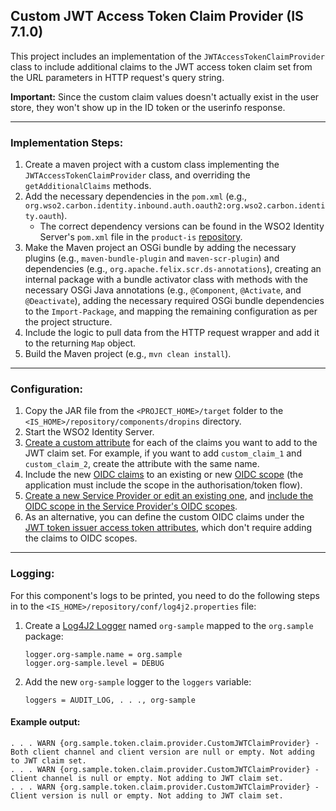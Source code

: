 ## Custom JWT Access Token Claim Provider (IS 7.1.0)

This project includes an implementation of the `JWTAccessTokenClaimProvider` class to include additional claims to the
JWT access token claim set from the URL parameters in HTTP request's query string.

**Important:** Since the custom claim values doesn't actually exist in the user store, they won't show up in the ID token or the userinfo response.

---

### Implementation Steps:

1. Create a maven project with a custom class implementing the `JWTAccessTokenClaimProvider` class, and overriding the `getAdditionalClaims` methods.
2. Add the necessary dependencies in the `pom.xml` (e.g., `org.wso2.carbon.identity.inbound.auth.oauth2:org.wso2.carbon.identity.oauth`).
    - The correct dependency versions can be found in the WSO2 Identity Server's `pom.xml` file in the `product-is` [repository](https://github.com/wso2/product-is/blob/v7.1.0/pom.xml#L2457).
3. Make the Maven project an OSGi bundle by adding the necessary plugins (e.g., `maven-bundle-plugin` and `maven-scr-plugin`) and dependencies (e.g., `org.apache.felix.scr.ds-annotations`),
 creating an internal package with a bundle activator class with methods with the necessary OSGi Java annotations (e.g., `@Component`, `@Activate`, and `@Deactivate`),
 adding the necessary required OSGi bundle dependencies to the `Import-Package`, and mapping the remaining configuration as per the project structure. 
4. Include the logic to pull data from the HTTP request wrapper and add it to the returning `Map` object.
5. Build the Maven project (e.g., `mvn clean install`).

---

### Configuration:
1. Copy the JAR file from the `<PROJECT_HOME>/target` folder to the `<IS_HOME>/repository/components/dropins` directory.
2. Start the WSO2 Identity Server.
3. [Create a custom attribute](https://is.docs.wso2.com/en/7.1.0/guides/users/attributes/manage-attributes/#add-custom-attributes) for each of the claims you want to add to the JWT claim set.
   For example, if you want to add `custom_claim_1` and `custom_claim_2`, create the attribute with the same name.
4. Include the new [OIDC claims](https://is.docs.wso2.com/en/7.1.0/guides/users/attributes/manage-oidc-attribute-mappings/) to an existing or new [OIDC scope](https://is.docs.wso2.com/en/7.1.0/guides/users/attributes/manage-scopes/) (the application must include the scope in the authorisation/token flow).
5. [Create a new Service Provider or edit an existing one](https://is.docs.wso2.com/en/7.1.0/guides/applications/), and [include the OIDC scope in the Service Provider's OIDC scopes](https://is.docs.wso2.com/en/7.1.0/guides/authentication/user-attributes/enable-attributes-for-oidc-app/#select-user-attributes).
6. As an alternative, you can define the custom OIDC claims under the [JWT token issuer access token attributes](https://is.docs.wso2.com/en/7.1.0/references/app-settings/oidc-settings-for-app/#:~:text=Access%20Token%20Attributes), which don't require adding the claims to OIDC scopes.

---

### Logging:

For this component's logs to be printed, you need to do the following steps in to the `<IS_HOME>/repository/conf/log4j2.properties` file:

1. Create a [Log4J2 Logger](https://logging.apache.org/log4j/2.x/manual/configuration.html#configuring-loggers) named `org-sample` mapped to the `org.sample` package:
   ```properties
   logger.org-sample.name = org.sample
   logger.org-sample.level = DEBUG
   ```
2. Add the new `org-sample` logger to the `loggers` variable:
   ```properties
   loggers = AUDIT_LOG, . . ., org-sample
   ```

#### Example output:
```
. . . WARN {org.sample.token.claim.provider.CustomJWTClaimProvider} - Both client channel and client version are null or empty. Not adding to JWT claim set.
. . . WARN {org.sample.token.claim.provider.CustomJWTClaimProvider} - Client channel is null or empty. Not adding to JWT claim set.
. . . WARN {org.sample.token.claim.provider.CustomJWTClaimProvider} - Client version is null or empty. Not adding to JWT claim set.
```
